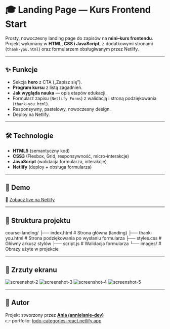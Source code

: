# 🎓 Landing Page — Kurs Frontend Start

Prosty, nowoczesny landing page do zapisów na **mini–kurs frontendu**.  
Projekt wykonany w **HTML, CSS i JavaScript**, z dodatkowymi stronami (`thank-you.html`) oraz formularzem obsługiwanym przez Netlify.

---

## ✨ Funkcje
- Sekcja **hero** z CTA („Zapisz się”).
- **Program kursu** z listą zagadnień.
- **Jak wygląda nauka** — opis etapów edukacji.
- Formularz zapisu (`Netlify Forms`) z walidacją i stroną podziękowania (`thank-you.html`).
- Responsywny, pastelowy, nowoczesny design.
- Deploy na Netlify.

---

## 🛠️ Technologie
- **HTML5** (semantyczny kod)
- **CSS3** (Flexbox, Grid, responsywność, micro-interakcje)
- **JavaScript** (walidacja formularza, interakcje)
- **Netlify** (deploy + obsługa formularza)

---

## 🚀 Demo
🔗 [Zobacz live na Netlify](https://frontend-start.netlify.app/)

---

## 📂 Struktura projektu
course-landing/
├── index.html # Strona główna (landing)
├── thank-you.html # Strona podziękowania po wysłaniu formularza
├── styles.css # Główny arkusz stylów
├── script.js # Walidacja formularza
└── images/ # Obrazy użyte w projekcie

---

## 📸 Zrzuty ekranu
![screenshot-2](https://github.com/user-attachments/assets/506892f8-9f17-4345-8d99-d5da7d4542a6)
![screenshot-3](https://github.com/user-attachments/assets/c379f57f-68f5-41f2-b238-161148a1bfe2)
![screenshot-4](https://github.com/user-attachments/assets/9b655831-8af3-4d54-a660-448f6c2195c2)
![screenshot-5](https://github.com/user-attachments/assets/93bdfd93-468c-4c5b-8205-e42f869459a9)

---

## 📌 Autor
Projekt stworzony przez **[Ania (annielanie-dev)](https://github.com/annielanie-dev)**  
👉 portfolio: [todo-categories-react.netlify.app](https://todo-categories-react.netlify.app) 

